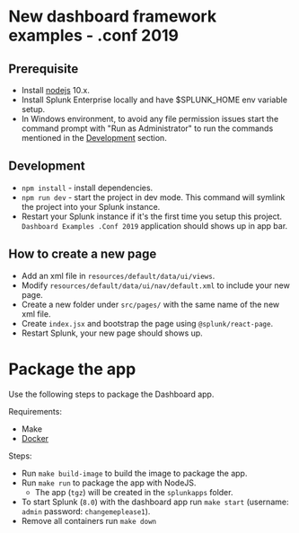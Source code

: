 # New dashboard framework examples - .conf 2019

## Prerequisite 
* Install [nodejs](https://nodejs.org/en/) 10.x.
* Install Splunk Enterprise locally and have $SPLUNK_HOME env variable setup.
* In Windows environment, to avoid any file permission issues start the command prompt with "Run as Administrator" to run the commands mentioned in the [Development](#development) section.

## Development
* `npm install` - install dependencies.
* `npm run dev` - start the project in dev mode. This command will symlink the project into your Splunk instance. 
* Restart your Splunk instance if it's the first time you setup this project. `Dashboard Examples .Conf 2019` application should shows up in app bar.


## How to create a new page
* Add an xml file in `resources/default/data/ui/views`.
* Modify `resources/default/data/ui/nav/default.xml` to include your new page.
* Create a new folder under `src/pages/` with the same name of the new xml file.
* Create `index.jsx` and bootstrap the page using `@splunk/react-page`.
* Restart Splunk, your new page should shows up.


# Package the app

Use the following steps to package the Dashboard app. 

Requirements:
* Make
* [Docker](https://docs.docker.com/install/)

Steps:
* Run `make build-image` to build the image to package the app.
* Run `make run` to package the app with NodeJS.
    * The app (`tgz`) will be created in the `splunkapps` folder.
* To start Splunk (`8.0`) with the dashboard app run `make start` (username: `admin` password: `changemeplease1`).
* Remove all containers run `make down`